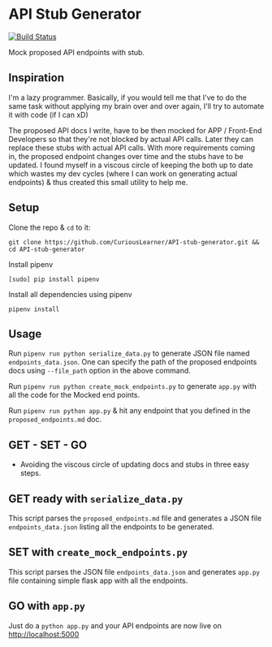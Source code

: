 # API Stub Generator

[![Build Status](https://travis-ci.org/CuriousLearner/API-stub-generator.svg?branch=master)](https://travis-ci.org/CuriousLearner/API-stub-generator)

Mock proposed API endpoints with stub.

## Inspiration

I'm a lazy programmer. Basically, if you would tell me that I've to do the same task without applying my brain over and over again, I'll try to automate it with code (if I can xD)

The proposed API docs I write, have to be then mocked for APP / Front-End Developers so that they're not blocked by actual API calls. Later they can replace these stubs with actual API calls. With more requirements coming in, the proposed endpoint changes over time and the stubs have to be updated. I found myself in a viscous circle of keeping the both up to date which wastes my dev cycles (where I can work on generating actual endpoints) & thus created this small utility to help me.

## Setup

Clone the repo & `cd` to it:

```
git clone https://github.com/CuriousLearner/API-stub-generator.git && cd API-stub-generator
```

Install pipenv

```
[sudo] pip install pipenv
```

Install all dependencies using pipenv

```
pipenv install
```

## Usage

Run `pipenv run python serialize_data.py` to generate JSON file named `endpoints_data.json`. One can specify the path of the proposed endpoints docs  using `--file_path` option in the above command.

Run `pipenv run python create_mock_endpoints.py` to generate `app.py` with all the code for the Mocked end points.

Run `pipenv run python app.py` & hit any endpoint that you defined in the `proposed_endpoints.md` doc.


## GET - SET - GO

- Avoiding the viscous circle of updating docs and stubs in three easy steps.

## GET ready with `serialize_data.py`

This script parses the `proposed_endpoints.md` file and generates a JSON file `endpoints_data.json` listing all the endpoints to be generated.

## SET with `create_mock_endpoints.py`

This script parses the JSON file `endpoints_data.json` and generates `app.py` file containing simple flask app with all the endpoints.

## GO with `app.py`

Just do a `python app.py` and your API endpoints are now live on [http://localhost:5000](http://localhost:5000)
